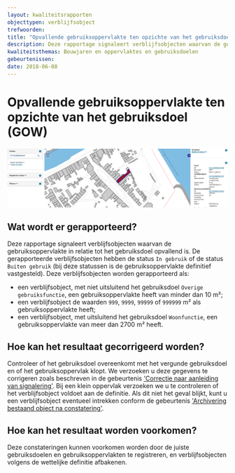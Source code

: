 ```yaml
---
layout: kwaliteitsrapporten
objecttypen: verblijfsobject
trefwoorden:
title: "Opvallende gebruiksoppervlakte ten opzichte van het gebruiksdoel (GOW)"
description: Deze rapportage signaleert verblijfsobjecten waarvan de gebruiksoppervlakte in relatie tot het gebruiksdoel opvallend is.
kwaliteitsthemas: Bouwjaren en oppervlaktes en gebruiksdoelen
gebeurtenissen:
date: 2018-06-08
---
```


# Opvallende gebruiksoppervlakte ten opzichte van het gebruiksdoel (GOW)

![](afbeeldingen/opvallende-gebruiksoppervlakte-ten-opzichte-van-het-gebruiksdoel.png)

## Wat wordt er gerapporteerd?

Deze rapportage signaleert verblijfsobjecten waarvan de gebruiksoppervlakte in relatie tot het gebruiksdoel opvallend is. De gerapporteerde verblijfsobjecten hebben de status `In gebruik` of de status `Buiten gebruik` (bij deze statussen is de gebruiksoppervlakte definitief vastgesteld). Deze verblijfsobjecten worden gerapporteerd als:

- een verblijfsobject, met niet uitsluitend het gebruiksdoel `Overige gebruiksfunctie`, een gebruiksoppervlakte heeft van minder dan 10 m²;
- een verblijfsobject de waarden `999`, `9999`, `99999` of `999999` m² als gebruiksoppervlakte heeft;
- een verblijfsobject, met uitsluitend het gebruiksdoel `Woonfunctie`, een gebruiksoppervlakte van meer dan 2700 m² heeft.

## Hoe kan het resultaat gecorrigeerd worden?

Controleer of het gebruiksdoel overeenkomt met het vergunde gebruiksdoel en of het gebruiksoppervlak klopt. We verzoeken u deze gegevens te corrigeren zoals beschreven in de gebeurtenis ['Correctie naar aanleiding van signalering']({{-site.baseurl-}}/gebeurtenissen/correctie-naar-aanleiding-van-signalering). Bij een klein oppervlak verzoeken we u te controleren of het verblijfsobject voldoet aan de definitie. Als dit niet het geval blijkt, kunt u een verblijfsobject eventueel intrekken conform de gebeurtenis ['Archivering bestaand object na constatering']({{-site.baseurl-}}/gebeurtenissen/archivering-bestaand-object-na-constatering).

## Hoe kan het resultaat worden voorkomen?

Deze constateringen kunnen voorkomen worden door de juiste gebruiksdoelen en gebruiksoppervlakten te registreren, en verblijfsobjecten volgens de wettelijke definitie afbakenen.
